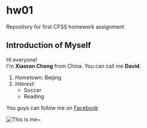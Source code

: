 # hw01
Repository for first CFSS homework assignment  

## Introduction of Myself

Hi everyone!  
I'm **Xiaoran Cheng** from China. You can call me **David**.

1. *Hometown*: Beijing
2. *Interest*:
   * Soccer
   * Reading

You guys can follow me on [Facebook](https://www.facebook.com/profile.php?id=100005247065834)

![This is me~](https://scontent.xx.fbcdn.net/v/t1.0-9/15977342_645541108964119_622605024512763586_n.jpg?oh=f7f0f31961a4ed3294bd152ea965b97e&oe=58D9D2A1)
